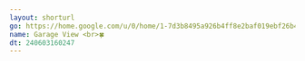 ```yaml
---
layout: shorturl
go: https://home.google.com/u/0/home/1-7d3b8495a926b4ff8e2baf019ebf26b421797983e756934960f216cf8bae7138/cameras/list/1-b9723ea6730395054da16a988078c79b3d9bd3ecf3cb9a959fa04de3c74c9b95
name: Garage View <br>🍀
dt: 240603160247
---
```

